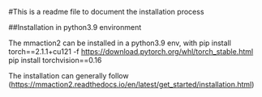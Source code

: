 #This is a readme file to document the installation process

##Installation in python3.9 environment 

The mmaction2 can be installed in a python3.9 env, with 
pip install torch==2.1.1+cu121 -f https://download.pytorch.org/whl/torch_stable.html
pip install torchvision==0.16

The installation can generally follow (https://mmaction2.readthedocs.io/en/latest/get_started/installation.html)
